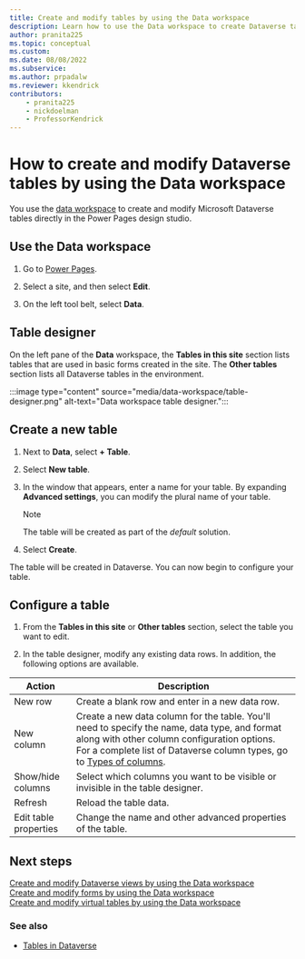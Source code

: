 ```yaml
---
title: Create and modify tables by using the Data workspace
description: Learn how to use the Data workspace to create Dataverse tables.
author: pranita225
ms.topic: conceptual
ms.custom: 
ms.date: 08/08/2022
ms.subservice:
ms.author: prpadalw
ms.reviewer: kkendrick
contributors:
    - pranita225
    - nickdoelman
    - ProfessorKendrick
---
```


# How to create and modify Dataverse tables by using the Data workspace

You use the [data workspace](..\getting-started\use-data-workspace.md) to create and modify Microsoft Dataverse tables directly in the Power Pages design studio. 

## Use the Data workspace

1. Go to [Power Pages](https://make.powerpages.microsoft.com/).

1. Select a site, and then select **Edit**.

1. On the left tool belt, select **Data**.

## Table designer

On the left pane of the **Data** workspace, the **Tables in this site** section lists tables that are used in basic forms created in the site. The **Other tables** section lists all Dataverse tables in the environment.

:::image type="content" source="media/data-workspace/table-designer.png" alt-text="Data workspace table designer.":::

## Create a new table

1. Next to **Data**, select **+ Table**.

1. Select **New table**.

1. In the window that appears, enter a name for your table. By expanding **Advanced settings**, you can modify the plural name of your table.

    > [!NOTE]
    > The table will be created as part of the *default* solution.

1. Select **Create**.

The table will be created in Dataverse. You can now begin to configure your table.

## Configure a table

1. From the **Tables in this site** or **Other tables** section, select the table you want to edit.

1. In the table designer, modify any existing data rows. In addition, the following options are available.

| Action | Description |
| - | - |
| New row | Create a blank row and enter in a new data row. |
| New column | Create a new data column for the table. You'll need to specify the name, data type, and format along with other column configuration options. For a complete list of Dataverse column types, go to [Types of columns](/power-apps/maker/data-platform/types-of-fields). |
| Show/hide columns | Select which columns you want to be visible or invisible in the table designer. |
| Refresh | Reload the table data. |
| Edit table properties | Change the name and other advanced properties of the table. |

## Next steps

[Create and modify Dataverse views by using the Data workspace](data-workspace-views.md)<br>
[Create and modify forms by using the Data workspace](data-workspace-forms.md) <br>
[Create and modify virtual tables by using the Data workspace](data-workspace-virtual-tables.md)

### See also

- [Tables in Dataverse](/power-apps/maker/data-platform/entity-overview/)

